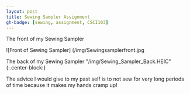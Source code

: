 ```yaml
---
layout: post
title: Sewing Sampler Assignment 
gh-badge: [sewing, assignment, CSCI103]
---
```


The front of my Sewing Sampler 

![Front of Sewing Sampler] (/img/Sewingsamplerfront.jpg

The back of my Sewing Sampler 
"/img/Sewing_Sampler_Back.HEIC"{:.center-block:}

The advice I would give to my past self is to not sew for very long periods of time because it makes my hands cramp up! 
